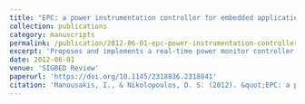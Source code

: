 ```yaml
---
title: "EPC: a power instrumentation controller for embedded applications"
collection: publications
category: manuscripts
permalink: /publication/2012-06-01-epc-power-instrumentation-controller
excerpt: 'Proposes and implements a real-time power monitor controller based on an 8-bit AVR controller and analog Hall effect current sensor for automated power measurement and energy accounting in embedded applications.'
date: 2012-06-01
venue: 'SIGBED Review'
paperurl: 'https://doi.org/10.1145/2318836.2318841'
citation: 'Manousakis, I., & Nikolopoulos, D. S. (2012). &quot;EPC: a power instrumentation controller for embedded applications.&quot; <i>SIGBED Rev.</i>, 9(2), 28-32. https://doi.org/10.1145/2318836.2318841'
---
```

